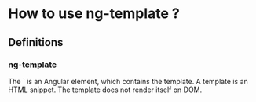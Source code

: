 # How to use ng-template ?

## Definitions
### ng-template
The `<ng-template> is an Angular element, which contains the template. A template is an HTML snippet. The template does not render itself on DOM.

